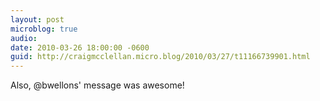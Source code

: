 ```yaml
---
layout: post
microblog: true
audio: 
date: 2010-03-26 18:00:00 -0600
guid: http://craigmcclellan.micro.blog/2010/03/27/t11166739901.html
---
```

Also, @bwellons' message was awesome!
